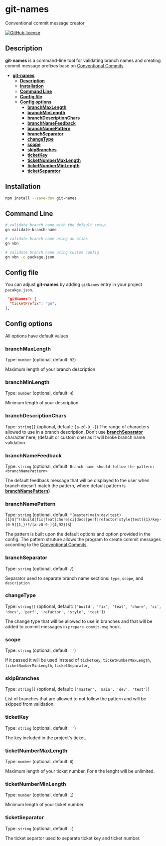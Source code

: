 # **git-names**

Conventional commit message creator

[![GitHub license](https://img.shields.io/badge/license-ISC-blue.svg)](https://github.com/aleksanderfret/git-names/blob/main/LICENSE)

## **Description**

**git-names** is a command-line tool for validating branch names and creating commit message prefixes base on [Conventional Commits](https://www.conventionalcommits.org/en/v1.0.0/)

- [**git-names**](#git-names)
  - [**Description**](#description)
  - [**Installation**](#installation)
  - [**Command Line**](#command-line)
  - [**Config file**](#config-file)
  - [**Config options**](#config-options)
    - [**branchMaxLength**](#branchmaxlength)
    - [**branchMinLength**](#branchminlength)
    - [**branchDescriptionChars**](#branchdescriptionchars)
    - [**branchNameFeedback**](#branchnamefeedback)
    - [**branchNamePattern**](#branchnamepattern)
    - [**branchSeparator**](#branchseparator)
    - [**changeType**](#changetype)
    - [**scope**](#scope)
    - [**skipBranches**](#skipbranches)
    - [**ticketKey**](#ticketkey)
    - [**ticketNumberMaxLength**](#ticketnumbermaxlength)
    - [**ticketNumberMinLength**](#ticketnumberminlength)
    - [**ticketSeparator**](#ticketseparator)

## **Installation**

```sh
npm install --save-dev git-names
```

## **Command Line**

```sh
# validate branch name with the default setup
gn validate-branch-name

# validate branch name using an alias
gn vbn

# validate branch name using custom config
gn vbn -c package.json
```

## **Config file**

You can adjust **git-names** by adding `gitNames` entry in your project `pacakge.json`.

```json
 "gitNames": {
  "ticketPrefix": "gn",
},
```

## **Config options**

All options have default values

### **branchMaxLength**

Type: `number` (optional, default: `92`)

Maximum length of your branch description

### **branchMinLength**

Type: `number` (optional, default: `4`)

Minimum length of your description

### **branchDescriptionChars**

Type: `string[]` (optional, default: `[a-z0-9_-]`)
The range of characters allowed to use in a branch description. Don't use **[branchSeparator](#branchSeparator)** character here, (default or custom one) as it will broke branch name validation.

### **branchNameFeedback**

Type: `string` (optional, default: `Branch name should follow the pattern: <branchNamePattern>`

The default feedback message that will be displayed to the user when branch doesn't match the pattern, where default pattern is **[branchNamePattern](#branchNamePattern))**

### **branchNamePattern**

Type: `string` (optional, default: `^(master|main|dev|test){1}$|^((build|fix|feat|chore|ci|docs|perf|refactor|style|test){1}/key-[0-9]{1,}!?/[a-z0-9-]{4,92})$`)

The pattern is built upon the default options and option provided in the config. The pattern struture allows the program to create commit messages according to the [Conventional Commits](https://www.conventionalcommits.org/en/v1.0.0/).

### **branchSeparator**

Type: `string` (optional, default: `/`)

Separator used to separate branch name sections: `type`, `scope`, and `description`

### **changeType**

Type: `string[]` (optional, default: `['build', 'fix', 'feat', 'chore', 'ci', 'docs', 'perf', 'refactor', 'style', 'test']`)

The change type that will be allowed to use in branches and that will be added to commit messages in `prepare-commit-msg` hook.

### **scope**

Type: `string` (optional, default: `''`)

If it passed it will be used instead of `ticketKey`, `ticketNumberMaxLength`, `ticketNumberMinLength`, `ticketSeparator`,

### **skipBranches**

Type: `string[]` (optional, default: `['master', 'main', 'dev', 'test']`)

List of branches that are allowed to not follow the pattern and will be skipped from validation.

### **ticketKey**

Type: `string` (optional, default: `''`)

The key included in the project's ticket.

### **ticketNumberMaxLength**

Type: `number` (optional, default: `0`)

Maximum length of your ticket number. For `0` the lenght will be unlimited.

### **ticketNumberMinLength**

Type: `number` (optional, default: `1`)

Minimum length of your ticket number.

### **ticketSeparator**

Type: `string` (optional, default: `-`)

The ticket separtor used to separate ticket key and ticket number.
